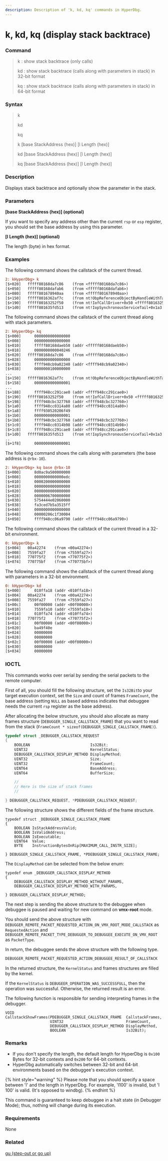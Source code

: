 ```yaml
---
description: Description of 'k, kd, kq' commands in HyperDbg.
---
```


# k, kd, kq (display stack backtrace)

### Command

> k : show stack backtrace (only calls)
>
> kd : show stack backtrace (calls along with parameters in stack) in 32-bit format
>
> kq : show stack backtrace (calls along with parameters in stack) in 64-bit format

### Syntax

> k
>
> kd&#x20;
>
> kq&#x20;
>
> k \[base StackAddress (hex)] \[l Length (hex)]&#x20;
>
> kd \[base StackAddress (hex)] \[l Length (hex)]&#x20;
>
> kq \[base StackAddress (hex)] \[l Length (hex)]

### Description

Displays stack backtrace and optionally show the parameter in the stack.

### Parameters

**\[base StackAddress (hex)] (optional)**

If you want to specify any address other than the current `rsp` or `esp` register, you should set the base address by using this parameter.

**\[l Length (hex)] (optional)**

The length (byte) in hex format.

### Examples

The following command shows the callstack of the current thread.

```diff
2: kHyperDbg> k
[$+020]   fffff80168da7c86    (from <fffff80168da7c86>)
[$+050]   fffff80168dafab6    (from <fffff80168dafab6>)
[$+080]   fffff801678940aa    (from <fffff801678940aa>)
[$+150]   fffff8016362af7c    (from nt!ObpReferenceObjectByHandleWithTag+0x22c <fffff8016362af7c>)
[$+190]   fffff80163252f50    (from nt!IofCallDriver+0x50 <fffff80163252f50>)
[$+1d0]   fffff801635fd513    (from nt!IopSynchronousServiceTail+0x1a3 <fffff801635fd513>)
```

The following command shows the callstack of the current thread along with stack parameters.

```diff
2: kHyperDbg> kq
[$+000]      0000000000000000
[$+008]      0000000000000000
[$+010]      fffff80168daeb50 (addr <fffff80168daeb50>)
[$+018]      0000000000040246
[$+020]   fffff80168da7c86    (from <fffff80168da7c86>)
[$+028]      0000000000000000
[$+030]      ffff948cb9a02340 (addr <ffff948cb9a02340>)
[$+038]      0000000100000000
...
[$+150]   fffff8016362af7c    (from nt!ObpReferenceObjectByHandleWithTag+0x22c <fffff8016362af7c>)
[$+158]      0000000000000001
...
[$+188]      ffff948cc291cae0 (addr <ffff948cc291cae0>)
[$+190]   fffff80163252f50    (from nt!IofCallDriver+0x50 <fffff80163252f50>)
[$+198]      ffff948cbc327760 (addr <ffff948cbc327760>)
[$+1a0]      ffff948cc0314a80 (addr <ffff948cc0314a80>)
[$+1a8]      ffff930520206f49
[$+1b0]      0000000000000001
[$+1b8]      ffff948cbc327760 (addr <ffff948cbc327760>)
[$+1c0]      ffff948cc0314b98 (addr <ffff948cc0314b98>)
[$+1c8]      ffff948cc291cae0 (addr <ffff948cc291cae0>)
[$+1d0]   fffff801635fd513    (from nt!IopSynchronousServiceTail+0x1a3 <fffff801635fd513>)
..
[$+1f8]      0000000000000001
```

The following command shows the calls along with parameters (the base address is `@rbx-10`).

```diff
2: kHyperDbg> kq base @rbx-10
[$+000]      8d0ac9a500000000
[$+008]      0000000000000edc
[$+010]      0000200000000000
[$+018]      0000000000000000
[$+020]      0000000000000000
[$+028]      0000006700000000
[$+030]      5754444e02060000
[$+038]      fa3ced7b5a3515ff
[$+040]      0000000000000000
[$+048]      00000206c1f30004
[$+050]      ffff948cc06a9790 (addr <ffff948cc06a9790>)
```

The following command shows the callstack of the current thread in a 32-bit environment.

```diff
0: kHyperDbg> k
[$+004]   00a42274    (from <00a42274>)
[$+008]   7559fa27    (from <7559fa27>)
[$+018]   770775f2    (from <770775f2>)
[$+074]   770775bf    (from <770775bf>)
```

The following command shows the callstack of the current thread along with parameters in a 32-bit environment.

```diff
0: kHyperDbg> kd
[$+000]      010ffa18 (addr <010ffa18>)
[$+004]   00a42274    (from <00a42274>)
[$+008]   7559fa27    (from <7559fa27>)
[$+00c]      00f00000 (addr <00f00000>)
[$+010]      7559fa10 (addr <7559fa10>)
[$+014]      010ffa74 (addr <010ffa74>)
[$+018]   770775f2    (from <770775f2>)
[$+01c]      00f00000 (addr <00f00000>)
[$+020]      ba49f40e
[$+024]      00000000
[$+028]      00000000
[$+02c]      00f00000 (addr <00f00000>)
[$+030]      00000000
[$+034]      00000000
```

### IOCTL

This commands works over serial by sending the serial packets to the remote computer.

First of all, you should fill the following structure, set the `Is32Bit`to your target execution context, set the `Size` and count of frames `FrameCount`, the base address (setting `NULL` as based address indicates that debuggee needs the current `rsp` register as the base address).

After allocating the below structure, you should also allocate as many frames structure (`DEBUGGER_SINGLE_CALLSTACK_FRAME`) that you want to read from the stack (`FrameCount * sizeof(DEBUGGER_SINGLE_CALLSTACK_FRAME)`).

```c
typedef struct _DEBUGGER_CALLSTACK_REQUEST
{
    BOOLEAN                           Is32Bit;
    UINT32                            KernelStatus;
    DEBUGGER_CALLSTACK_DISPLAY_METHOD DisplayMethod;
    UINT32                            Size;
    UINT32                            FrameCount;
    UINT64                            BaseAddress;
    UINT64                            BufferSize;

    //
    // Here is the size of stack frames
    //

} DEBUGGER_CALLSTACK_REQUEST, *PDEBUGGER_CALLSTACK_REQUEST;
```

The following structure shows the different fields of the frame structure.

```clike
typedef struct _DEBUGGER_SINGLE_CALLSTACK_FRAME
{
    BOOLEAN IsStackAddressValid;
    BOOLEAN IsValidAddress;
    BOOLEAN IsExecutable;
    UINT64  Value;
    BYTE    InstructionBytesOnRip[MAXIMUM_CALL_INSTR_SIZE];

} DEBUGGER_SINGLE_CALLSTACK_FRAME, *PDEBUGGER_SINGLE_CALLSTACK_FRAME;
```

The `DisplayMethod` can be selected from the below enum:

```clike
typedef enum _DEBUGGER_CALLSTACK_DISPLAY_METHOD
{
    DEBUGGER_CALLSTACK_DISPLAY_METHOD_WITHOUT_PARAMS,
    DEBUGGER_CALLSTACK_DISPLAY_METHOD_WITH_PARAMS,

} DEBUGGER_CALLSTACK_DISPLAY_METHOD;
```

The next step is sending the above structure to the debuggee when debuggee is paused and waiting for new command on **vmx-root** mode.

You should send the above structure with `DEBUGGER_REMOTE_PACKET_REQUESTED_ACTION_ON_VMX_ROOT_MODE_CALLSTACK` as `RequestedAction` and `DEBUGGER_REMOTE_PACKET_TYPE_DEBUGGER_TO_DEBUGGEE_EXECUTE_ON_VMX_ROOT` as `PacketType`.

In return, the debuggee sends the above structure with the following type.

```c
DEBUGGER_REMOTE_PACKET_REQUESTED_ACTION_DEBUGGEE_RESULT_OF_CALLSTACK
```

In the returned structure, the `KernelStatus` and frames structures are filled by the kernel.

If the `KernelStatus` is `DEBUGEER_OPERATION_WAS_SUCCESSFULL`, then the operation was successful. Otherwise, the returned result is an error.

The following function is responsible for sending interpreting frames in the debugger.

```clike
VOID
CallstackShowFrames(PDEBUGGER_SINGLE_CALLSTACK_FRAME  CallstackFrames,
                    UINT32                            FrameCount,
                    DEBUGGER_CALLSTACK_DISPLAY_METHOD DisplayMethod,
                    BOOLEAN                           Is32Bit);
```

### Remarks

* If you don't specify the length, the default length for HyperDbg is `0x100` Bytes for 32-bit contexts and `0x200` for 64-bit contexts.
* HyperDbg automatically switches between 32-bit and 64-bit environments based on the debuggee's execution context.

{% hint style="warning" %}
Please note that you should specify a space between 'l' and the length in HyperDbg. For example, 'l100' is invalid, but 'l 100' is valid. (It's opposed to windbg).
{% endhint %}

This command is guaranteed to keep debuggee in a halt state (in Debugger Mode); thus, nothing will change during its execution.

### Requirements

None

### Related

[gu (step-out or go up)](https://docs.hyperdbg.org/commands/debugging-commands/gu)
